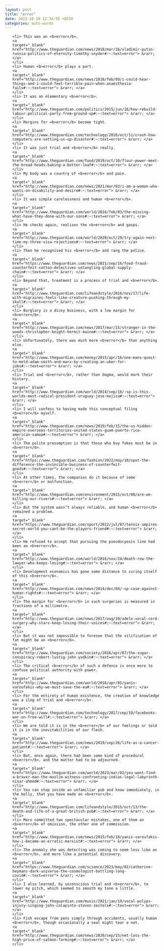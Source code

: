 ```yaml
---
layout: post
title: "error"
date: 2023-10-10 12:34:56 +0530
categories: auto-words
---
```

<ol>

    <li> This was an <b>error</b>.
    <a 
    target="_blank" 
    href="http://www.theguardian.com/news/2018/mar/16/vladimir-putin-russia-politics-of-eternity-timothy-snyder#:~:text=error"> &rarr; </a>
    </li>
    <li> Human <b>error</b> plays a part.
    <a 
    target="_blank" 
    href="http://www.theguardian.com/news/2018/feb/09/i-could-hear-things-and-i-could-feel-terrible-pain-when-anaesthesia-fails#:~:text=error"> &rarr; </a>
    </li>
    <li> It was an elementary <b>error</b>.
    <a 
    target="_blank" 
    href="http://www.theguardian.com/politics/2015/jun/16/how-rebuild-labour-political-party-from-ground-up#:~:text=error"> &rarr; </a>
    </li>
    <li> Margins for <b>error</b> become tight.
    <a 
    target="_blank" 
    href="http://www.theguardian.com/technology/2016/oct/11/crash-how-computers-are-setting-us-up-disaster#:~:text=error"> &rarr; </a>
    </li>
    <li> It was just trial and <b>error</b> really.
    <a 
    target="_blank" 
    href="http://www.theguardian.com/food/2019/oct/10/flour-power-meet-the-bread-heads-baking-a-better-loaf#:~:text=error"> &rarr; </a>
    </li>
    <li> My body was a country of <b>error</b> and pain.
    <a 
    target="_blank" 
    href="http://www.theguardian.com/news/2021/mar/03/i-am-a-woman-who-wants-on-disability-and-desire#:~:text=error"> &rarr; </a>
    </li>
    <li> It was simple carelessness and human <b>error</b>.
    <a 
    target="_blank" 
    href="http://www.theguardian.com/world/2016/feb/03/the-missing-what-have-they-done-with-our-sons#:~:text=error"> &rarr; </a>
    </li>
    <li> He checks again, realises the <b>error</b> and gasps.
    <a 
    target="_blank" 
    href="http://www.theguardian.com/world/2020/oct/29/try-again-next-time-my-three-visa-rejections#:~:text=error"> &rarr; </a>
    </li>
    <li> Then he recognised his <b>error</b> and rang the police.
    <a 
    target="_blank" 
    href="https://www.theguardian.com/news/2021/sep/16/food-fraud-counterfeit-cotton-detectives-untangling-global-supply-chain#:~:text=error"> &rarr; </a>
    </li>
    <li> Beyond that, treatment is a process of trial and <b>error</b>.
    <a 
    target="_blank" 
    href="http://www.theguardian.com/lifeandstyle/2016/nov/17/life-with-migraines-feels-like-creature-pushing-through-my-skull#:~:text=error"> &rarr; </a>
    </li>
    <li> Burglary is a dicey business, with a low margin for <b>error</b>.
    <a 
    target="_blank" 
    href="http://www.theguardian.com/news/2017/mar/15/stranger-in-the-woods-christopher-knight-hermit-maine#:~:text=error"> &rarr; </a>
    </li>
    <li> Unfortunately, there was much more <b>error</b> than anything else.
    <a 
    target="_blank" 
    href="http://www.theguardian.com/money/2015/apr/16/one-mans-quest-to-meld-adam-smith-and-marx-by-creating-an-uber-for-jobs#:~:text=error"> &rarr; </a>
    </li>
    <li> Trial and <b>error</b>, rather than dogma, would mark their history.
    <a 
    target="_blank" 
    href="http://www.theguardian.com/world/2014/sep/18/-sp-is-this-worlds-most-radical-president-uruguay-jose-mujica#:~:text=error"> &rarr; </a>
    </li>
    <li> I will confess to having made this conceptual filing <b>error</b> myself.
    <a 
    target="_blank" 
    href="http://www.theguardian.com/news/2019/feb/15/the-us-hidden-empire-overseas-territories-united-states-guam-puerto-rico-american-samoa#:~:text=error"> &rarr; </a>
    </li>
    <li> The polite presumption is that those who buy fakes must be in <b>error</b>.
    <a 
    target="_blank" 
    href="https://www.theguardian.com/fashion/2022/may/10/spot-the-difference-the-invincible-business-of-counterfeit-goods#:~:text=error"> &rarr; </a>
    </li>
    <li> At other times, the companies do it because of some <b>error</b> or malfunction.
    <a 
    target="_blank" 
    href="http://www.theguardian.com/environment/2015/oct/08/are-we-killing-our-rivers#:~:text=error"> &rarr; </a>
    </li>
    <li> But the system wasn’t always reliable, and human <b>error</b> remained a problem.
    <a 
    target="_blank" 
    href="https://www.theguardian.com/sport/2022/jul/07/tennis-umpires-secret-world-you-cant-be-the-players-friend#:~:text=error"> &rarr; </a>
    </li>
    <li> He refused to accept that pursuing the pseudocyesis line had been an <b>error</b>.
    <a 
    target="_blank" 
    href="http://www.theguardian.com/world/2016/nov/24/death-row-the-lawyer-who-keeps-losing#:~:text=error"> &rarr; </a>
    </li>
    <li> Development economics has gone some distance to curing itself of this <b>error</b>.
    <a 
    target="_blank" 
    href="http://www.theguardian.com/news/2014/dec/04/-sp-case-against-human-rights#:~:text=error"> &rarr; </a>
    </li>
    <li> The margin for <b>error</b> in such surgeries is measured in fractions of a millimetre.
    <a 
    target="_blank" 
    href="http://www.theguardian.com/news/2017/aug/10/adele-vocal-cord-surgery-why-stars-keep-losing-their-voices#:~:text=error"> &rarr; </a>
    </li>
    <li> But it was not impossible to foresee that the vilification of fat might be an <b>error</b>.
    <a 
    target="_blank" 
    href="http://www.theguardian.com/society/2016/apr/07/the-sugar-conspiracy-robert-lustig-john-yudkin#:~:text=error"> &rarr; </a>
    </li>
    <li> The critical <b>error</b> of such a defence is once more to confuse political authority with power.
    <a 
    target="_blank" 
    href="http://www.theguardian.com/world/2016/apr/05/yanis-varoufakis-why-we-must-save-the-eu#:~:text=error"> &rarr; </a>
    </li>
    <li> For the entirety of human existence, the creation of knowledge was a slog of trial and <b>error</b>.
    <a 
    target="_blank" 
    href="http://www.theguardian.com/technology/2017/sep/19/facebooks-war-on-free-will#:~:text=error"> &rarr; </a>
    </li>
    <li> We are told it is in the <b>error</b> of our feelings or told it is in the inevitabilities of our flesh.
    <a 
    target="_blank" 
    href="http://www.theguardian.com/news/2019/sep/26/life-as-a-cancer-patient#:~:text=error"> &rarr; </a>
    </li>
    <li> But, once again, there had been some kind of procedural <b>error</b>, and the matter had to be adjourned.
    <a 
    target="_blank" 
    href="https://www.theguardian.com/world/2023/mar/02/you-wont-find-a-braver-man-the-muslim-witness-confronting-indias-legal-labyrinth-nisar-ahmed#:~:text=error"> &rarr; </a>
    </li>
    <li> You can step inside an unfamiliar pub and know immediately, in the belly, that you have made an <b>error</b>.
    <a 
    target="_blank" 
    href="http://www.theguardian.com/lifeandstyle/2015/oct/13/the-death-and-life-of-a-great-british-pub#:~:text=error"> &rarr; </a>
    </li>
    <li> Marx committed two spectacular mistakes, one of them an <b>error</b> of omission, the other one of commission.
    <a 
    target="_blank" 
    href="http://www.theguardian.com/news/2015/feb/18/yanis-varoufakis-how-i-became-an-erratic-marxist#:~:text=error"> &rarr; </a>
    </li>
    <li> The anomaly she was detecting was coming to seem less like an <b>error</b>, and more like a potential discovery.
    <a 
    target="_blank" 
    href="https://www.theguardian.com/science/2023/may/02/catherine-heymans-dark-universe-the-cosmologist-battling-long-covid#:~:text=error"> &rarr; </a>
    </li>
    <li> I also learned, by unconscious trial and <b>error</b>, to lower my pitch, which seemed to smooth my tone a little.
    <a 
    target="_blank" 
    href="http://www.theguardian.com/music/2021/jan/19/vocal-polyps-injury-singing-john-colapinto-steven-zeitels#:~:text=error"> &rarr; </a>
    </li>
    <li> Fish escape from pens simply through accidents, usually human <b>error</b>, though occasionally a seal might tear a net.
    <a 
    target="_blank" 
    href="http://www.theguardian.com/news/2020/sep/15/net-loss-the-high-price-of-salmon-farming#:~:text=error"> &rarr; </a>
    </li>